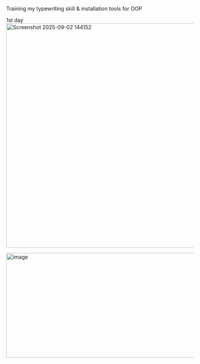 Training my typewriting skill & installation tools for OOP

1st day
<img width="1823" height="603" alt="Screenshot 2025-09-02 144152" src="https://github.com/user-attachments/assets/7ec48f01-22a2-433a-bcf6-e925d6b956c3" />

<img width="827" height="281" alt="image" src="https://github.com/user-attachments/assets/d12533e3-7711-448d-b3e1-b949a5d84149" />
